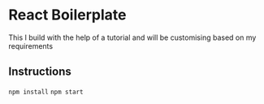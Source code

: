 # React Boilerplate

This I build with the help of a tutorial and will be customising based on my requirements

## Instructions

`npm install`
`npm start`
